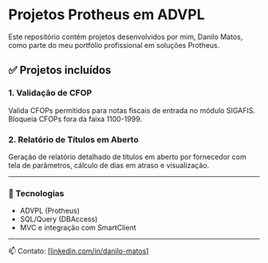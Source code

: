 # Projetos Protheus em ADVPL

Este repositório contém projetos desenvolvidos por mim, Danilo Matos, como parte do meu portfólio profissional em soluções Protheus.

## ✅ Projetos incluídos

### 1. Validação de CFOP
Valida CFOPs permitidos para notas fiscais de entrada no módulo SIGAFIS. Bloqueia CFOPs fora da faixa 1100-1999.

### 2. Relatório de Títulos em Aberto
Geração de relatório detalhado de títulos em aberto por fornecedor com tela de parâmetros, cálculo de dias em atraso e visualização.

---

### 📌 Tecnologias
- ADVPL (Protheus)
- SQL/Query (DBAccess)
- MVC e integração com SmartClient

---

📫 Contato: [[linkedin.com/in/danilo-matos](https://www.linkedin.com/in/danilomatosoficial/)]
